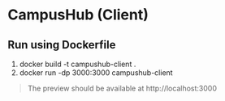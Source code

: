 # CampusHub (Client)

## Run using Dockerfile

1. docker build -t campushub-client .
2. docker run -dp 3000:3000 campushub-client

> The preview should be available at http://localhost:3000
